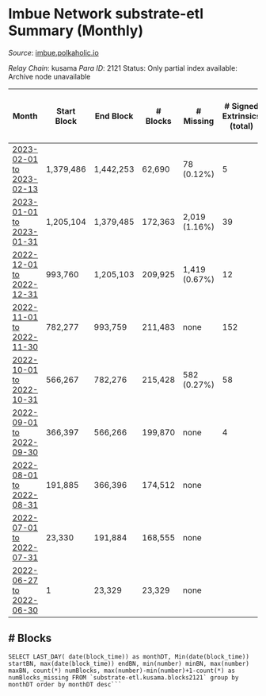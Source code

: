 # Imbue Network substrate-etl Summary (Monthly)

_Source_: [imbue.polkaholic.io](https://imbue.polkaholic.io)

*Relay Chain*: kusama
*Para ID*: 2121
Status: Only partial index available: Archive node unavailable


| Month | Start Block | End Block | # Blocks | # Missing | # Signed Extrinsics (total) | # Active Accounts (avg) | # Addresses with Balances (max) | Issues |
| ----- | ----------- | --------- | -------- | --------- | --------------------------- | ----------------------- | ------------------------------- | ------ |
| [2023-02-01 to 2023-02-13](/substrate-etl/kusama/2121-imbue/2023-02-28.md) | 1,379,486 | 1,442,253 | 62,690 | 78 (0.12%) | 5 |  | 336 | - | 
| [2023-01-01 to 2023-01-31](/substrate-etl/kusama/2121-imbue/2023-01-31.md) | 1,205,104 | 1,379,485 | 172,363 | 2,019 (1.16%) | 39 | 1 | 330 | - | 
| [2022-12-01 to 2022-12-31](/substrate-etl/kusama/2121-imbue/2022-12-31.md) | 993,760 | 1,205,103 | 209,925 | 1,419 (0.67%) | 12 |  | 323 | - | 
| [2022-11-01 to 2022-11-30](/substrate-etl/kusama/2121-imbue/2022-11-30.md) | 782,277 | 993,759 | 211,483 | none  | 152 | 5 | 321 | - | 
| [2022-10-01 to 2022-10-31](/substrate-etl/kusama/2121-imbue/2022-10-31.md) | 566,267 | 782,276 | 215,428 | 582 (0.27%) | 58 | 2 | 308 | - | 
| [2022-09-01 to 2022-09-30](/substrate-etl/kusama/2121-imbue/2022-09-30.md) | 366,397 | 566,266 | 199,870 | none  | 4 |  | 4 | - | 
| [2022-08-01 to 2022-08-31](/substrate-etl/kusama/2121-imbue/2022-08-31.md) | 191,885 | 366,396 | 174,512 | none  |  |  | 4 | - | 
| [2022-07-01 to 2022-07-31](/substrate-etl/kusama/2121-imbue/2022-07-31.md) | 23,330 | 191,884 | 168,555 | none  |  |  | 4 | - | 
| [2022-06-27 to 2022-06-30](/substrate-etl/kusama/2121-imbue/2022-06-30.md) | 1 | 23,329 | 23,329 | none  |  |  | 4 | - | 

## # Blocks
```
SELECT LAST_DAY( date(block_time)) as monthDT, Min(date(block_time)) startBN, max(date(block_time)) endBN, min(number) minBN, max(number) maxBN, count(*) numBlocks, max(number)-min(number)+1-count(*) as numBlocks_missing FROM `substrate-etl.kusama.blocks2121` group by monthDT order by monthDT desc```

